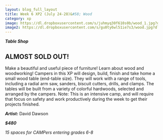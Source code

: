 ```yaml
---
layout: blog_full_layout
title: Week 6 XP2 (July 24-28)&#58; Wood
category: xp
image: https://dl.dropboxusercontent.com/s/juhmyq30f610s0b/wood_1.jpg?dl=0
image2: https://dl.dropboxusercontent.com/s/gu0ty6wl51ie7s3/wood.jpg?dl=0
---
```


**_Table Shop_**

## ALMOST SOLD OUT!


Make a beautiful and useful piece of furniture! Learn about wood and woodworking! Campers in this XP will design, build, finish and take home a small wood table (end-table size). They will work with a range of tools, including a radial arm saw, sanders, biscuit cutters, drills, and clamps. The tables will be built from a variety of colorful hardwoods, selected and arranged by the campers. Note: This is an intensive camp, and will require that focus on safety and work productively during the week to get their projects finished.

**_Artist:_** David Dawson

**_$480_**

*15 spaces for CAMPers entering grades 6-8*
